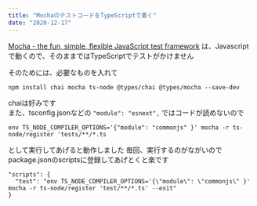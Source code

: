 ```yaml
---
title: "MochaのテストコードをTypeScriptで書く"
date: "2020-12-17"
---
```


[Mocha \- the fun, simple, flexible JavaScript test framework](https://mochajs.org/) は、Javascriptで動くので、そのままではTypeScriptでテストがかけません

そのためには、必要なものを入れて

```
npm install chai mocha ts-node @types/chai @types/mocha --save-dev
```

chaiは好みです  
また、tsconfig.jsonなどの `"module": "esnext",` ではコードが読めないので

```
env TS_NODE_COMPILER_OPTIONS='{"module": "commonjs" }' mocha -r ts-node/register 'tests/**/*.ts
```

として実行してあげると動作しました
毎回、実行するのがながいのでpackage.jsonのscriptsに登録してあげとくと楽です

```
"scripts": {
  "test": "env TS_NODE_COMPILER_OPTIONS='{\"module\": \"commonjs\" }' mocha -r ts-node/register 'test/**/*.ts' --exit"
}
```
